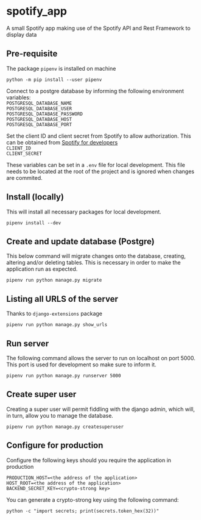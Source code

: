 # spotify_app
A small Spotify app making use of the Spotify API and Rest Framework to display data

## Pre-requisite
The package `pipenv` is installed on machine

```
python -m pip install --user pipenv
```

Connect to a postgre database by informing the following environment variables:\
`POSTGRESQL_DATABASE_NAME`\
`POSTGRESQL_DATABASE_USER`\
`POSTGRESQL_DATABASE_PASSWORD`\
`POSTGRESQL_DATABASE_HOST`\
`POSTGRESQL_DATABASE_PORT`

Set the client ID and client secret from Spotify to allow authorization. This
can be obtained from [Spotify for developers](https://developer.spotify.com/)\
`CLIENT_ID`\
`CLIENT_SECRET`

These variables can be set in a `.env` file for local development. This file
needs to be located at the root of the project and is ignored when changes
are commited.

## Install (locally)
This will install all necessary packages for local development.
```
pipenv install --dev
```

## Create and update database (Postgre)
This below command will migrate changes onto the database, creating, altering
and/or deleting tables. This is necessary in order to make the application
run as expected.
```
pipenv run python manage.py migrate
```

## Listing all URLS of the server
Thanks to `django-extensions` package
```
pipenv run python manage.py show_urls
```

## Run server
The following command allows the server to run on localhost on port 5000.
This port is used for development so make sure to inform it.
```
pipenv run python manage.py runserver 5000
```

## Create super user
Creating a super user will permit fiddling with the django admin, which will,
in turn, allow you to manage the database.
```
pipenv run python manage.py createsuperuser
```

## Configure for production
Configure the following keys should you require the application in production
```
PRODUCTION_HOST=<the address of the application>
HOST_ROOT=<the address of the application>
BACKEND_SECRET_KEY=<crypto-strong key>
```

You can generate a crypto-strong key using the following command:
```
python -c "import secrets; print(secrets.token_hex(32))"
```
